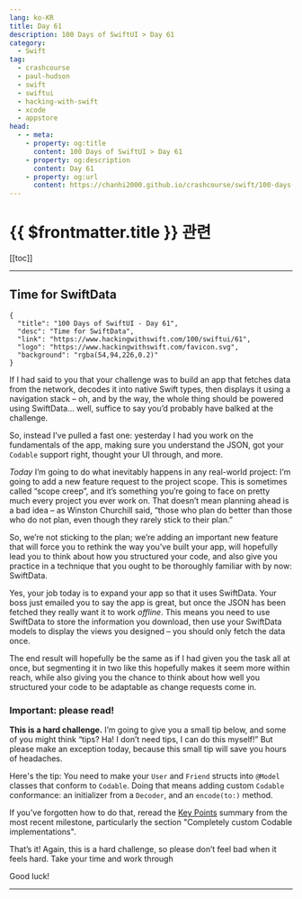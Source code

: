 ```yaml
---
lang: ko-KR
title: Day 61
description: 100 Days of SwiftUI > Day 61
category:
  - Swift
tag: 
  - crashcourse
  - paul-hudson
  - swift
  - swiftui
  - hacking-with-swift
  - xcode
  - appstore
head:
  - - meta:
    - property: og:title
      content: 100 Days of SwiftUI > Day 61
    - property: og:description
      content: Day 61
    - property: og:url
      content: https://chanhi2000.github.io/crashcourse/swift/100-days-of-swiftui/61.html
---
```


# {{ $frontmatter.title }} 관련

[[toc]]

---

## Time for SwiftData

```component VPCard
{
  "title": "100 Days of SwiftUI - Day 61",
  "desc": "Time for SwiftData",
  "link": "https://www.hackingwithswift.com/100/swiftui/61",
  "logo": "https://www.hackingwithswift.com/favicon.svg",
  "background": "rgba(54,94,226,0.2)"
}
```

If I had said to you that your challenge was to build an app that fetches data from the network, decodes it into native Swift types, then displays it using a navigation stack – oh, and by the way, the whole thing should be powered using SwiftData… well, suffice to say you’d probably have balked at the challenge.

So, instead I’ve pulled a fast one: yesterday I had you work on the fundamentals of the app, making sure you understand the JSON, got your `Codable` support right, thought your UI through, and more.

_Today_ I’m going to do what inevitably happens in any real-world project: I’m going to add a new feature request to the project scope. This is sometimes called “scope creep”, and it’s something you’re going to face on pretty much every project you ever work on. That doesn’t mean planning ahead is a bad idea – as Winston Churchill said, “those who plan do better than those who do not plan, even though they rarely stick to their plan.”

So, we’re not sticking to the plan; we’re adding an important new feature that will force you to rethink the way you’ve built your app, will hopefully lead you to think about how you structured your code, and also give you practice in a technique that you ought to be thoroughly familiar with by now: SwiftData.

Yes, your job today is to expand your app so that it uses SwiftData. Your boss just emailed you to say the app is great, but once the JSON has been fetched they really want it to work _offline_. This means you need to use SwiftData to store the information you download, then use your SwiftData models to display the views you designed – you should only fetch the data once.

The end result will hopefully be the same as if I had given you the task all at once, but segmenting it in two like this hopefully makes it seem more within reach, while also giving you the chance to think about how well you structured your code to be adaptable as change requests come in.

### Important: please read!

__This is a hard challenge.__ I’m going to give you a small tip below, and some of you might think “tips? Ha! I don’t need tips, I can do this myself!” But please make an exception today, because this small tip will save you hours of headaches.

Here's the tip: You need to make your `User` and `Friend` structs into `@Model` classes that conform to `Codable`. Doing that means adding custom `Codable` conformance: an initializer from a `Decoder`, and an `encode(to:)` method.

If you've forgotten how to do that, reread the [Key Points](60.md#key-points) summary from the most recent milestone, particularly the section "Completely custom Codable implementations".

That’s it! Again, this is a hard challenge, so please don’t feel bad when it feels hard. Take your time and work through

Good luck!

---

<TagLinks />